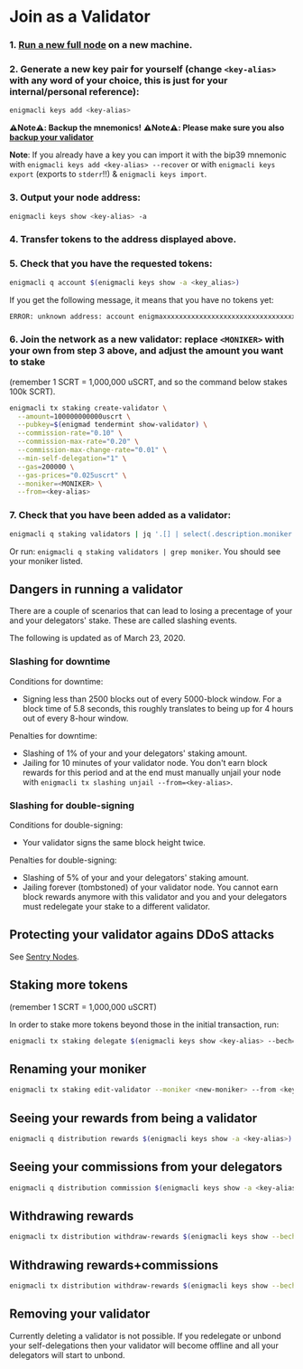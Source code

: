 # Join as a Validator

### 1. [Run a new full node](/validators-and-full-nodes/run-full-node-mainnet.md) on a new machine.

### 2. Generate a new key pair for yourself (change `<key-alias>` with any word of your choice, this is just for your internal/personal reference):

```bash
enigmacli keys add <key-alias>
```

**:warning:Note:warning:: Backup the mnemonics!**
**:warning:Note:warning:: Please make sure you also [backup your validator](/validators-and-full-nodes/backup-a-validator.md)**

**Note**: If you already have a key you can import it with the bip39 mnemonic with `enigmacli keys add <key-alias> --recover` or with `enigmacli keys export` (exports to `stderr`!!) & `enigmacli keys import`.

### 3. Output your node address:

```bash
enigmacli keys show <key-alias> -a
```

### 4. Transfer tokens to the address displayed above.

### 5. Check that you have the requested tokens:

```bash
enigmacli q account $(enigmacli keys show -a <key_alias>)
```

If you get the following message, it means that you have no tokens yet:

```bash
ERROR: unknown address: account enigmaxxxxxxxxxxxxxxxxxxxxxxxxxxxxxxxxxxxxxxx does not exist
```

### 6. Join the network as a new validator: replace `<MONIKER>` with your own from step 3 above, and adjust the amount you want to stake

(remember 1 SCRT = 1,000,000 uSCRT, and so the command below stakes 100k SCRT).

```bash
enigmacli tx staking create-validator \
  --amount=100000000000uscrt \
  --pubkey=$(enigmad tendermint show-validator) \
  --commission-rate="0.10" \
  --commission-max-rate="0.20" \
  --commission-max-change-rate="0.01" \
  --min-self-delegation="1" \
  --gas=200000 \
  --gas-prices="0.025uscrt" \
  --moniker=<MONIKER> \
  --from=<key-alias>
```

### 7. Check that you have been added as a validator:

```bash
enigmacli q staking validators | jq '.[] | select(.description.moniker == "<MONIKER>")'
```

Or run: `enigmacli q staking validators | grep moniker`. You should see your moniker listed.

## Dangers in running a validator

There are a couple of scenarios that can lead to losing a precentage of your and your delegators' stake. These are called slashing events.

The following is updated as of March 23, 2020.

### Slashing for downtime

Conditions for downtime:

- Signing less than 2500 blocks out of every 5000-block window. For a block time of 5.8 seconds, this roughly translates to being up for 4 hours out of every 8-hour window.

Penalties for downtime:

- Slashing of 1% of your and your delegators' staking amount.
- Jailing for 10 minutes of your validator node. You don't earn block rewards for this period and at the end must manually unjail your node with `enigmacli tx slashing unjail --from=<key-alias>`.

### Slashing for double-signing

Conditions for double-signing:

- Your validator signs the same block height twice.

Penalties for double-signing:

- Slashing of 5% of your and your delegators' staking amount.
- Jailing forever (tombstoned) of your validator node. You cannot earn block rewards anymore with this validator and you and your delegators must redelegate your stake to a different validator.

## Protecting your validator agains DDoS attacks

See [Sentry Nodes](/validators-and-full-nodes/sentry-nodes.md).

## Staking more tokens

(remember 1 SCRT = 1,000,000 uSCRT)

In order to stake more tokens beyond those in the initial transaction, run:

```bash
enigmacli tx staking delegate $(enigmacli keys show <key-alias> --bech=val -a) <amount>uscrt --from <key-alias>
```

## Renaming your moniker

```bash
enigmacli tx staking edit-validator --moniker <new-moniker> --from <key-alias>
```

## Seeing your rewards from being a validator

```bash
enigmacli q distribution rewards $(enigmacli keys show -a <key-alias>)
```

## Seeing your commissions from your delegators

```bash
enigmacli q distribution commission $(enigmacli keys show -a <key-alias> --bech=val)
```

## Withdrawing rewards

```bash
enigmacli tx distribution withdraw-rewards $(enigmacli keys show --bech=val -a <key-alias>) --from <key-alias>
```

## Withdrawing rewards+commissions

```bash
enigmacli tx distribution withdraw-rewards $(enigmacli keys show --bech=val -a <key-alias>) --from <key-alias> --commission
```

## Removing your validator

Currently deleting a validator is not possible. If you redelegate or unbond your self-delegations then your validator will become offline and all your delegators will start to unbond.
